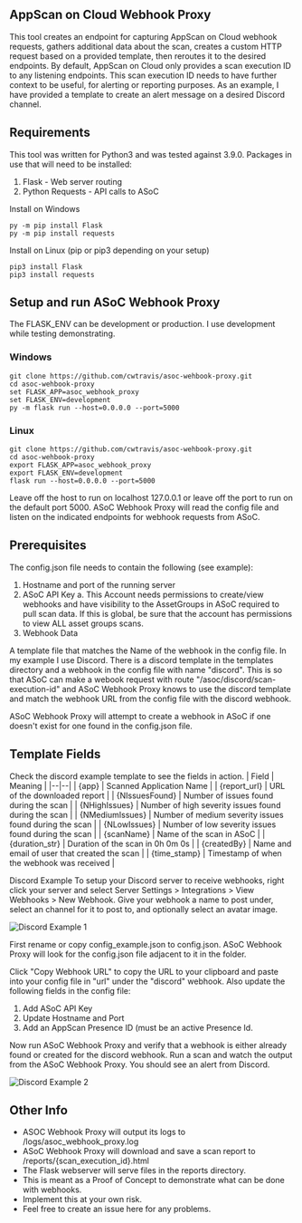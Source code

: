 
## AppScan on Cloud Webhook Proxy

This tool creates an endpoint for capturing AppScan on Cloud webhook requests, gathers additional data about the scan, creates a custom HTTP request based on a provided template, then reroutes it to the desired endpoints. By default, AppScan on Cloud only provides a scan execution ID to any listening endpoints. This scan execution ID needs to have further context to be useful, for alerting or reporting purposes. As an example, I have provided a template to create an alert message on a desired Discord channel. 

## Requirements

This tool was written for Python3 and was tested against 3.9.0. 
Packages in use that will need to be installed:
1. Flask - Web server routing
2. Python Requests - API calls to ASoC

Install on Windows
```
py -m pip install Flask
py -m pip install requests
```
Install on Linux (pip or pip3 depending on your setup)
```
pip3 install Flask
pip3 install requests
```

## Setup and run ASoC Webhook Proxy

The FLASK_ENV can be development or production. I use development while testing demonstrating.

### Windows

```
git clone https://github.com/cwtravis/asoc-wehbook-proxy.git
cd asoc-wehbook-proxy
set FLASK_APP=asoc_webhook_proxy
set FLASK_ENV=development
py -m flask run --host=0.0.0.0 --port=5000
```

### Linux
```
git clone https://github.com/cwtravis/asoc-wehbook-proxy.git
cd asoc-wehbook-proxy
export FLASK_APP=asoc_webhook_proxy
export FLASK_ENV=development
flask run --host=0.0.0.0 --port=5000
```
Leave off the host to run on localhost 127.0.0.1 or leave off the port to run on the default port 5000. ASoC Webhook Proxy will read the config file and listen on the indicated endpoints for webhook requests from ASoC. 

## Prerequisites

The config.json file needs to contain the following (see example):
1. Hostname and port of the running server
2. ASoC API Key
	a. This Account needs permissions to create/view webhooks and have visibility to the AssetGroups in ASoC required to pull scan data. If this is global, be sure that the account has permissions to view ALL asset groups scans.
3. Webhook Data

A template file that matches the Name of the webhook in the config file. In my example I use Discord. There is a discord template in the templates directory and a webhook in the config file with name "discord". This is so that ASoC can make a webook request with route "/asoc/discord/scan-execution-id" and ASoC Webhook Proxy knows to use the discord template and match the webhook URL from the config file with the discord webhook.

ASoC Webhook Proxy will attempt to create a webhook in ASoC if one doesn't exist for one found in the config.json file.

## Template Fields
Check the discord example template to see the fields in action. 
| Field | Meaning |
|--|--|
| {app} | Scanned Application Name |
| {report_url} | URL of the downloaded report |
| {NIssuesFound} | Number of issues found during the scan |
| {NHighIssues} | Number of high severity issues found during the scan |
| {NMediumIssues} | Number of medium severity issues found during the scan |
| {NLowIssues} | Number of low severity issues found during the scan |
| {scanName} | Name of the scan in ASoC |
| {duration_str} | Duration of the scan in 0h 0m 0s |
| {createdBy} | Name and email of user that created the scan |
| {time_stamp} | Timestamp of when the webhook was received |

Discord Example
To setup your Discord server to receive webhooks, right click your server and select Server Settings > Integrations > View Webhooks > New Webhook. Give your webhook a name to post under, select an channel for it to post to, and optionally select an avatar image. 

![Discord Example 1](http://chillaspect.com/images/asoc_whp2.png)

First rename or copy config_example.json to config.json. ASoC Webhook Proxy will look for the config.json file adjacent to it in the folder.

Click "Copy Webhook URL" to copy the URL to your clipboard and paste into your config file in "url" under the "discord" webhook. Also update the following fields in the config file:
1. Add ASoC API Key
2. Update Hostname and Port
3. Add an AppScan Presence ID (must be an active Presence Id. 

Now run ASoC Webhook Proxy and verify that a webhook is either already found or created for the discord webhook. Run a scan and watch the output from the ASoC Webhook Proxy. You should see an alert from Discord.

![Discord Example 2](http://chillaspect.com/images/asoc_whp1.png)

## Other Info

 - ASOC Webhook Proxy will output its logs to /logs/asoc_webhook_proxy.log
 - ASoC Webhook Proxy will download and save a scan report to /reports/{scan_execution_id}.html
 - The Flask webserver will serve files in the reports directory.
 - This is meant as a Proof of Concept to demonstrate what can be done with webhooks.
 - Implement this at your own risk.
 - Feel free to create an issue here for any problems.
